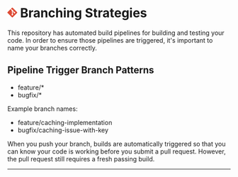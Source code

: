 # ![Git Branching](./media/git_branch_icon.png) Branching Strategies

This repository has automated build pipelines for building and testing your code. In order to ensure those pipelines are triggered, it's important to name your branches correctly.

## Pipeline Trigger Branch Patterns

* feature/*
* bugfix/*

Example branch names:

* feature/caching-implementation
* bugfix/caching-issue-with-key

When you push your branch, builds are automatically triggered so that you can know your code is working before you submit a pull request. However, the pull request still requires a fresh passing build.

---
